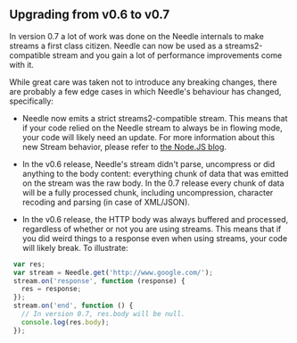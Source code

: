 <a name='v0.7' /> Upgrading from v0.6 to v0.7
---------------------------------------------

In version 0.7 a lot of work was done on the Needle internals to make streams a first class citizen. Needle can now be used as a streams2-compatible stream and you gain a lot of performance improvements come with it.

While great care was taken not to introduce any breaking changes, there are probably a few edge cases in which Needle's behaviour has changed, specifically:

 * Needle now emits a strict streams2-compatible stream. This means that if your code relied on the Needle stream to always be in flowing mode, your code will likely need an update. For more information about this new Stream behavior, please refer to [the Node.JS blog](http://blog.nodejs.org/2012/12/20/streams2/).

 * In the v0.6 release, Needle's stream didn't parse, uncompress or did anything to the body content: everything chunk of data that was emitted on the stream was the raw body. In the 0.7 release every chunk of data will be a fully processed chunk, including uncompression, character recoding and parsing (in case of XML/JSON).
 
 * In the v0.6 release, the HTTP body was always buffered and processed, regardless of whether or not you are using streams. This means that if you did weird things to a response even when using streams, your code will likely break. To illustrate:

```javascript
 var res;
 var stream = Needle.get('http://www.google.com/');
 stream.on('response', function (response) { 
   res = response;
 });
 stream.on('end', function () {
   // In version 0.7, res.body will be null.
   console.log(res.body);
 });
```
